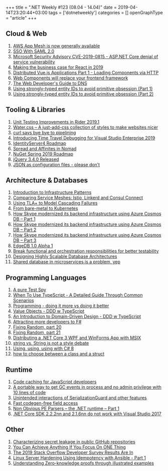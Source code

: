 +++
title = ".NET Weekly #123 (08.04 - 14.04)"
date = 2019-04-14T23:20:44+03:00
tags = ['dotnetweekly']
categories = []
openGraphType = "article"
+++

## Cloud & Web

1. [AWS App Mesh is now generally available](https://aws.amazon.com/about-aws/whats-new/2019/03/aws-app-mesh-is-now-generally-available/)
1. [SSO With SAML 2.0](https://spin.atomicobject.com/2019/04/06/saml-2-0-flow/)
1. [Microsoft Security Advisory CVE-2019-0815 - ASP.NET Core denial of service vulnerability](https://github.com/aspnet/Announcements/issues/352)
1. [Making the business case for React in 2019](https://blog.logrocket.com/making-the-business-case-for-react-in-2019-74463bbb22de)
1. [Distributed Vue.js Applications Part 1 - Loading Components via HTTP](https://markus.oberlehner.net/blog/distributed-vue-applications-loading-components-via-http/)
1. [Web Components will replace your frontend framework](https://www.dannymoerkerke.com/blog/web-components-will-replace-your-frontend-framework)
1. [The Web Developer's Guide to DNS](https://rjzaworski.com/2019/04/the-web-developers-guide-to-dns)
1. [Using strongly-typed entity IDs to avoid primitive obsession (Part 1)](https://andrewlock.net/using-strongly-typed-entity-ids-to-avoid-primitive-obsession-part-1/)
1. [Using strongly-typed entity IDs to avoid primitive obsession (Part 2)](https://andrewlock.net/using-strongly-typed-entity-ids-to-avoid-primitive-obsession-part-2/)

<!--more-->

## Tooling & Libraries

1. [Unit Testing Improvements in Rider 2019.1](https://blog.jetbrains.com/dotnet/2019/04/08/unit-testing-improvements-rider-2019-1/)
1. [Water.css – A just-add-css collection of styles to make websites nicer](https://github.com/kognise/water.css)
1. [curl says bye bye to pipelining](https://daniel.haxx.se/blog/2019/04/06/curl-says-bye-bye-to-pipelining/)
1. [Introducing Time Travel Debugging for Visual Studio Enterprise 2019](https://devblogs.microsoft.com/visualstudio/introducing-time-travel-debugging-for-visual-studio-enterprise-2019/)
1. [IdentityServer4 Roadmap](https://leastprivilege.com/2019/04/08/identityserver4-roadmap/)
1. [Spread and Affinites in Nomad](https://www.hashicorp.com/blog/spreads-and-affinites-in-nomad)
1. [NuGet Spring 2019 Roadmap](https://blog.nuget.org/20190410/nuget-spring-2019-roadmap.html)
1. [jQuery 3.4.0 Released](http://blog.jquery.com/2019/04/10/jquery-3-4-0-released/)
1. [JSON as configuration files - please don’t](https://arp242.net/weblog/json_as_configuration_files-_please_dont)

## Architecture & Databases

1. [Introduction to Infrastructure Patterns](https://infrastructure-as-code.com/patterns/)
1. [Comparing Service Meshes: Istio, Linkerd and Consul Connect](https://www.cloudops.com/2019/03/comparing-service-meshes-istio-linkerd-and-consul-connect/)
1. [Using TLA+ to Model Cascading Failures](https://medium.com/@bellmar/using-tla-to-model-cascading-failures-5d1ebc5e4c4f)
1. [From bare-metal to Kubernetes](http://highscalability.com/blog/2019/4/8/from-bare-metal-to-kubernetes.html)
1. [How Skype modernized its backend infrastructure using Azure Cosmos DB – Part 1](https://azure.microsoft.com/en-us/blog/how-skype-modernized-its-backend-infrastructure-using-azure-cosmos-db-part-1/)
1. [How Skype modernized its backend infrastructure using Azure Cosmos DB – Part 2](https://azure.microsoft.com/en-us/blog/how-skype-modernized-its-backend-infrastructure-using-azure-cosmos-db-part-2/)
1. [How Skype modernized its backend infrastructure using Azure Cosmos DB – Part 3](https://azure.microsoft.com/en-us/blog/how-skype-modernized-its-backend-infrastructure-using-azure-cosmos-db-part-3/)
1. [EdgeDB 1.0 Alpha 1](https://edgedb.com/blog/edgedb-1-0-alpha-1/)
1. [Break functional and orchestration responsibilities for better testability](https://microservices-on-my-mind.blogspot.com/2019/04/break-functional-and-orchestration.html?m=1)
1. [Designing Highly Scalable Database Architectures](https://www.red-gate.com/simple-talk/cloud/cloud-data/designing-highly-scalable-database-architectures/)
1. [Shared database in microservices is a problem, yep](https://ayende.com/blog/186914-A/shared-database-in-microservices-is-a-problem-yep)

## Programming Languages

1. [A pure Test Spy](https://blog.ploeh.dk/2019/04/08/a-pure-test-spy/)
1. [When To Use TypeScript - A Detailed Guide Through Common Scenarios](https://khalilstemmler.com/articles/when-to-use-typescript-guide/)
1. [Programming - doing it more vs doing it better](https://kevinmartinjose.com/2019/04/08/programming-doing-it-more-vs-doing-it-better/)
1. [Value Objects - DDD w TypeScript](https://khalilstemmler.com/articles/typescript-value-object/)
1. [An Introduction to Domain-Driven Design - DDD w TypeScript](https://khalilstemmler.com/articles/domain-driven-design-intro/)
1. [Attracting more developers to F#](https://ericsink.com/entries/fsharp_incremental.html)
1. [Fixing Random, part 20](https://ericlippert.com/2019/04/08/fixing-random-part-20/)
1. [Fixing Random, part 21](https://ericlippert.com/2019/04/11/fixing-random-part-21/)
1. [Distributing a .NET Core 3 WPF and WinForms App with MSIX](https://montemagno.com/distributing-a-net-core-3-wpf-and-winforms-app-with-msix/)
1. [string vs. String is not a style debate](https://blog.paranoidcoding.com/2019/04/08/string-vs-String-is-not-about-style.html)
1. [Using, using, using with C# 8](https://csharp.christiannagel.com/2019/04/09/using/)
1. [how to choose between a class and a struct](https://github.com/dotnet/coreclr/issues/23960#issuecomment-482865975)

## Runtime

1. [Code caching for JavaScript developers](https://v8.dev/blog/code-caching-for-devs)
1. [A portable way to get GC events in process and no admin privilege with 10 lines of code](https://blogs.msdn.microsoft.com/maoni/2019/04/08/a-portable-way-to-get-gc-events-in-process-and-no-admin-privilege-with-10-lines-of-code-and-ability-to-dynamically-enable-disable-events/)
1. [Unintended interactions of SerializationGuard and other features](https://github.com/dotnet/corefx/issues/36723)
1. [Fast codegen-free field access](https://github.com/dotnet/coreclr/pull/23783)
1. [Non Obvious PE Parsers – the .NET runtime – Part 1](https://www.nccgroup.trust/uk/about-us/newsroom-and-events/blogs/2013/december/non-obvious-pe-parsers-the-.net-runtime-part-1/)
1. [.NET Core SDK 2.2.2nn and 2.1.6nn do not work with Visual Studio 2017](https://github.com/dotnet/announcements/issues/108)

## Other

1. [Characterizing secret leakage in public GitHub repositories](https://blog.acolyer.org/2019/04/08/how-bad-can-it-git-characterizing-secret-leakage-in-public-github-repositories/)
1. [You Can Achieve Anything If You Focus On ONE Thing](https://dariusforoux.com/one-thing/)
1. [The 2019 Stack Overflow Developer Survey Results Are In](https://stackoverflow.blog/2019/04/09/the-2019-stack-overflow-developer-survey-results-are-in/)
1. [Linux Server Hardening Using Idempotency with Ansible - Part 1](https://www.linux.com/blog/linux-server-hardening-using-idempotency-ansible-part-1)
1. [Understanding Zero-knowledge proofs through illustrated examples](https://blog.goodaudience.com/understanding-zero-knowledge-proofs-through-simple-examples-df673f796d99)
